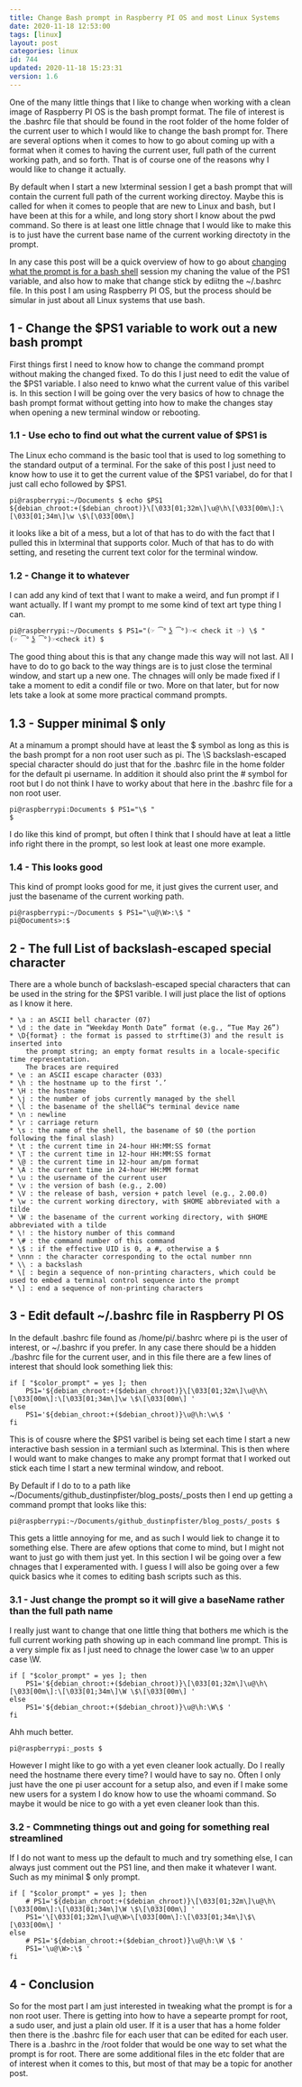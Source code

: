 ```yaml
---
title: Change Bash prompt in Raspberry PI OS and most Linux Systems
date: 2020-11-18 12:53:00
tags: [linux]
layout: post
categories: linux
id: 744
updated: 2020-11-18 15:23:31
version: 1.6
---
```


One of the many little things that I like to change when working with a clean image of Raspberry PI OS is the bash prompt format. The file of interest is the .bashrc file that should be found in the root folder of the home folder of the current user to which I would like to change the bash prompt for. There are several options when it comes to how to go about coming up with a format when it comes to having the current user, full path of the current working path, and so forth. That is of course one of the reasons why I would like to change it actually.

By default when I start a new lxterminal session I get a bash prompt that will contain the current full path of the current working directoy. Maybe this is called for when it comes to people that are new to Linux and bash, but I have been at this for a while, and long story short I know about the pwd command. So there is at least one little chnage that I would like to make this is to just have the current base name of the current working directoty in the prompt.

In any case this post will be a quick overview of how to go about [changing what the prompt is for a bash shell](https://www.cyberciti.biz/tips/howto-linux-unix-bash-shell-setup-prompt.html) session my chaning the value of the PS1 variable, and also how to make that change stick by ediitng the ~/.bashrc file. In this post I am using Raspberry PI OS, but the process should be simular in just about all Linux systems that use bash.

<!-- more -->

## 1 - Change the $PS1 variable to work out a new bash prompt

First things first I need to know how to change the command prompt without making the changed fixed. To do this I just need to edit the value of the $PS1 variable. I also need to knwo what the current value of this varibel is. In this section I will be going over the very basics of how to chnage the bash prompt format without getting into how to make the changes stay when opening a new terminal window or rebooting.

### 1.1 - Use echo to find out what the current value of $PS1 is

The Linux echo command is the basic tool that is used to log something to the standard output of a terminal. For the sake of this post I just need to know how to use it to get the current value of the $PS1 variabel, do for that I just call echo followed by $PS1.

```
pi@raspberrypi:~/Documents $ echo $PS1
${debian_chroot:+($debian_chroot)}\[\033[01;32m\]\u@\h\[\033[00m\]:\[\033[01;34m\]\w \$\[\033[00m\]
```

it looks like a bit of a mess, but a lot of that has to do with the fact that I pulled this in lxterminal that supports color. Much of that has to do with setting, and reseting the current text color for the terminal window.

### 1.2 - Change it to whatever

I can add any kind of text that I want to make a weird, and fun prompt if I want actually. If I want my prompt to me some kind of text art type thing I can.

```
pi@raspberrypi:~/Documents $ PS1="(☞ ͡° ͜ʖ ͡°)☞< check it ☞) \$ "
(☞ ͡° ͜ʖ ͡°)☞<check it) $ 
```

The good thing about this is that any change made this way will not last. All I have to do to go back to the way things are is to just close the terminal window, and start up a new one. The chnages will only be made fixed if I take a moment to edit a condif file or two. More on that later, but for now lets take a look at some more practical command prompts.

## 1.3 - Supper minimal $ only

At a minamum a prompt should have at least the $ symbol as long as this is the bash prompt for a non root user such as pi. The \\S backslash-escaped special character should do just that for the .bashrc file in the home folder for the default pi username. In addition it should also print the \# symbol for root but I do not think I have to worky about that here in the .bashrc file for a non root user.

```
pi@raspberrypi:Documents $ PS1="\$ "
$ 
```

I do like this kind of prompt, but often I think that I should have at leat a little info right there in the prompt, so lest look at least one more example.

### 1.4 - This looks good

This kind of prompt looks good for me, it just gives the current user, and just the basename of the current working path.

```
pi@raspberrypi:~/Documents $ PS1="\u@\W>:\$ "
pi@Documents>:$ 
```

## 2 - The full List of backslash-escaped special character

There are a whole bunch of backslash-escaped special characters that can be used in the string for the $PS1 varible. I will just place the list of options as I know it here.

```
* \a : an ASCII bell character (07)
* \d : the date in “Weekday Month Date” format (e.g., “Tue May 26”)
* \D{format} : the format is passed to strftime(3) and the result is inserted into 
    the prompt string; an empty format results in a locale-specific time representation. 
    The braces are required
* \e : an ASCII escape character (033)
* \h : the hostname up to the first ‘.’
* \H : the hostname
* \j : the number of jobs currently managed by the shell
* \l : the basename of the shellâ€™s terminal device name
* \n : newline
* \r : carriage return
* \s : the name of the shell, the basename of $0 (the portion following the final slash)
* \t : the current time in 24-hour HH:MM:SS format
* \T : the current time in 12-hour HH:MM:SS format
* \@ : the current time in 12-hour am/pm format
* \A : the current time in 24-hour HH:MM format
* \u : the username of the current user
* \v : the version of bash (e.g., 2.00)
* \V : the release of bash, version + patch level (e.g., 2.00.0)
* \w : the current working directory, with $HOME abbreviated with a tilde
* \W : the basename of the current working directory, with $HOME abbreviated with a tilde
* \! : the history number of this command
* \# : the command number of this command
* \$ : if the effective UID is 0, a #, otherwise a $
* \nnn : the character corresponding to the octal number nnn
* \\ : a backslash
* \[ : begin a sequence of non-printing characters, which could be used to embed a terminal control sequence into the prompt
* \] : end a sequence of non-printing characters
```

## 3 - Edit default ~/.bashrc file in Raspberry PI OS

In the default .bashrc file found as /home/pi/.bashrc where pi is the user of interest, or ~/.bashrc if you prefer. In any case there should be a hidden ./bashrc file for the current user, and in this file there are a few lines of interest that should look something liek this:

```
if [ "$color_prompt" = yes ]; then
    PS1='${debian_chroot:+($debian_chroot)}\[\033[01;32m\]\u@\h\[\033[00m\]:\[\033[01;34m\]\w \$\[\033[00m\] '
else
    PS1='${debian_chroot:+($debian_chroot)}\u@\h:\w\$ '
fi
```

This is of cousre where the $PS1 varibel is being set each time I start a new interactive bash session in a termianl such as lxterminal. This is then where I would want to make changes to make any prompt format that I worked out stick each time I start a new terminal window, and reboot.

By Default if I do to to a path like ~/Documents/github\_dustinpfister/blog\_posts/\_posts then I end up getting a command prompt that looks like this:

```
pi@raspberrypi:~/Documents/github_dustinpfister/blog_posts/_posts $ 
```

This gets a little annoying for me, and as such I would liek to change it to something else. There are afew options that come to mind, but I might not want to just go with them just yet. In this section I wil be going over a few chnages that I experamented with. I guess I will also be going over a few quick basics whe it comes to editing bash scripts such as this.

### 3.1 - Just change the prompt so it will give a baseName rather than the full path name

I really just want to change that one little thing that bothers me which is the full current working path showing up in each command line prompt. This is a very simple fix as I just need to chnage the lower case \\w to an upper case \\W.

```
if [ "$color_prompt" = yes ]; then
    PS1='${debian_chroot:+($debian_chroot)}\[\033[01;32m\]\u@\h\[\033[00m\]:\[\033[01;34m\]\W \$\[\033[00m\] '
else
    PS1='${debian_chroot:+($debian_chroot)}\u@\h:\W\$ '
fi
```

Ahh much better.

```
pi@raspberrypi:_posts $ 
```

However I might like to go with a yet even cleaner look actually. Do I really need the hostname there every time? I would have to say no. Often I only just have the one pi user account for a setup also, and even if I make some new users for a system I do know how to use the whoami command. So maybe it would be nice to go with a yet even cleaner look than this.

### 3.2 - Commneting things out and going for something real streamlined

If I do not want to mess up the default to much and try something else, I can always just comment out the PS1 line, and then make it whatever I want. Such as my minimal $ only prompt.

```
if [ "$color_prompt" = yes ]; then
    # PS1='${debian_chroot:+($debian_chroot)}\[\033[01;32m\]\u@\h\[\033[00m\]:\[\033[01;34m\]\W \$\[\033[00m\] '
    PS1='\[\033[01;32m\]\u@\W>\[\033[00m\]:\[\033[01;34m\]\$\[\033[00m\] '
else
    # PS1='${debian_chroot:+($debian_chroot)}\u@\h:\W \$ '
    PS1='\u@\W>:\$ '
fi
```

## 4 - Conclusion

So for the most part I am just interested in tweaking what the prompt is for a non root user. There is getting into how to have a sepearte prompt for root, a sudo user, and just a plain old user. If it is a user that has a home folder then there is the .bashrc file for each user that can be edited for each user. There is a .bashrc in the /root folder that would be one way to set what the prompt is for root. There are some additional files in the etc folder that are of interest when it comes to this, but most of that may be a topic for another post.